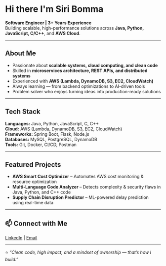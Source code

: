 # Hi there I'm Siri Bomma  

**Software Engineer | 3+ Years Experience**  
Building scalable, high-performance solutions across **Java, Python, JavaScript, C/C++**, and **AWS Cloud**.  

---

## About Me  
- Passionate about **scalable systems, cloud computing, and clean code**  
- Skilled in **microservices architecture, REST APIs, and distributed systems**  
- Experienced with **AWS (Lambda, DynamoDB, S3, EC2, CloudWatch)**  
- Always learning — from backend optimizations to AI-driven tools  
- Problem solver who enjoys turning ideas into production-ready solutions  

---

## Tech Stack  
**Languages:** Java, Python, JavaScript, C, C++  
**Cloud:** AWS (Lambda, DynamoDB, S3, EC2, CloudWatch)  
**Frameworks:** Spring Boot, Flask, Node.js  
**Databases:** MySQL, PostgreSQL, DynamoDB  
**Tools:** Git, Docker, CI/CD, Postman  

---

## Featured Projects  
- **AWS Smart Cost Optimizer** – Automates AWS cost monitoring & resource optimization  
- **Multi-Language Code Analyzer** – Detects complexity & security flaws in Java, Python, and C++ code  
- **Supply Chain Disruption Predictor** – ML-powered delay prediction using real-time data  

---

## 📫 Connect with Me  
[LinkedIn](https://www.linkedin.com/in/siribomma/) | [Email](mailto:siribomma.dev@gmail.com)  

---

⭐️ _“Clean code, high impact, and a mindset of ownership — that’s how I build.”_  
